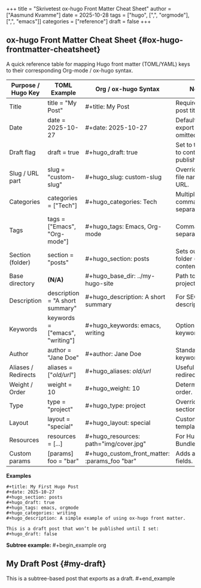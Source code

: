 +++
title = "Skrivetest ox-hugo Front Matter Cheat Sheet"
author = ["Aasmund Kvamme"]
date = 2025-10-28
tags = ["hugo", [",", "orgmode"], [",", "emacs"]]
categories = ["reference"]
draft = false
+++

## ox-hugo Front Matter Cheat Sheet {#ox-hugo-frontmatter-cheatsheet}

A quick reference table for mapping Hugo front matter (TOML/YAML) keys to
their corresponding Org-mode / ox-hugo syntax.

| Purpose / Hugo Key  | TOML Example                    | Org / ox-hugo Syntax                          | Notes                                     |
|---------------------|---------------------------------|-----------------------------------------------|-------------------------------------------|
| Title               | title = "My Post"               | #+title: My Post                              | Required; sets post title.                |
| Date                | date = 2025-10-27               | #+date: 2025-10-27                            | Defaults to export time if omitted.       |
| Draft flag          | draft = true                    | #+hugo_draft: true                            | Set to true/false to control publishing.  |
| Slug / URL part     | slug = "custom-slug"            | #+hugo_slug: custom-slug                      | Overrides the file name in the URL.       |
| Categories          | categories = ["Tech"]           | #+hugo_categories: Tech                       | Multiple: comma-separated.                |
| Tags                | tags = ["Emacs", "Org-mode"]    | #+hugo_tags: Emacs, Org-mode                  | Comma-separated.                          |
| Section (folder)    | section = "posts"               | #+hugo_section: posts                         | Sets output folder (e.g. content/posts/). |
| Base directory      | **(N/A)**                       | #+hugo_base_dir: ../my-hugo-site              | Path to Hugo project root.                |
| Description         | description = "A short summary" | #+hugo_description: A short summary           | For SEO/meta description.                 |
| Keywords            | keywords = ["emacs", "writing"] | #+hugo_keywords: emacs, writing               | Optional SEO keywords.                    |
| Author              | author = "Jane Doe"             | #+author: Jane Doe                            | Standard Org keyword.                     |
| Aliases / Redirects | aliases = ["_old/url_"]         | #+hugo_aliases: _old/url_                     | Useful for redirects.                     |
| Weight / Order      | weight = 10                     | #+hugo_weight: 10                             | Determines sort order.                    |
| Type                | type = "project"                | #+hugo_type: project                          | Overrides section type.                   |
| Layout              | layout = "special"              | #+hugo_layout: special                        | Custom layout template.                   |
| Resources           | resources = [...]               | #+hugo_resources: path="img/cover.jpg"        | For Hugo Page Bundles.                    |
| Custom params       | [params] foo = "bar"            | #+hugo_custom_front_matter: :params_foo "bar" | Adds arbitrary fields.                    |

****Examples****

```text
#+title: My First Hugo Post
#+date: 2025-10-27
#+hugo_section: posts
#+hugo_draft: true
#+hugo_tags: emacs, orgmode
#+hugo_categories: writing
#+hugo_description: A simple example of using ox-hugo front matter.

This is a draft post that won’t be published until I set:
#+hugo_draft: false
```

****Subtree example:****
\#+begin_example org


## My Draft Post {#my-draft}

This is a subtree-based post that exports as a draft.
\#+end_example
